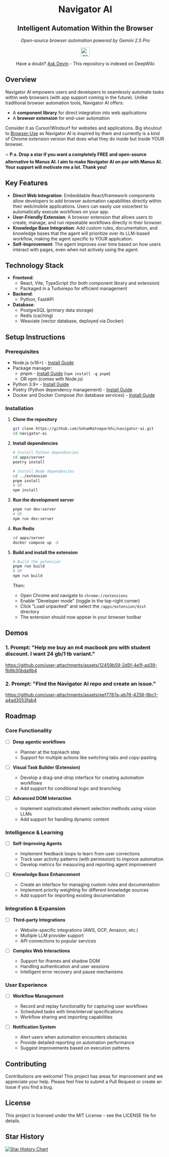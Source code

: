 <div align="center">
  <h1>Navigator AI</h1>
  <h2>Intelligent Automation Within the Browser</h2>
  <p><em>Open-source browser automation powered by Gemini 2.5 Pro</em></p>
  <p>
    <a href="https://deepwiki.com/SohamRatnaparkhi/navigator-ai">
      <img src="https://img.shields.io/badge/powered_by-Devin-0366D6?style=flat-square&labelColor=F3F3F3" alt="powered by Devin" height="28"/>
    </a>
  </p>
  <p>Have a doubt? <a href="https://deepwiki.com/SohamRatnaparkhi/navigator-ai">Ask Devin</a> - This repository is indexed on DeepWiki</p>
</div>

## Overview

Navigator AI empowers users and developers to seamlessly automate tasks within web browsers (with app support coming in the future). Unlike traditional browser automation tools, Navigator AI offers:

- A **component library** for direct integration into web applications
- A **browser extension** for end-user automation

Consider it as Cursor/Windsurf for websites and applications. Big shoutout to [Browser-Use](https://github.com/browser-use/browser-use) as Navigator AI is inspired by them and currently is a kind of Chrome extension version that does what they do inside but inside YOUR browser.

⭐️ **P.s. Drop a star if you want a completely FREE and open-source alternative to Manus AI. I aim to make Navigator AI on par with Manus AI. Your support will motivate me a lot. Thank you!**

## Key Features

- **Direct Web Integration**: Embeddable React/framework components allow developers to add browser automation capabilities directly within their web/mobile applications. Users can easily use voice/text to automatically execute workflows on your app.
- **User-Friendly Extension**: A browser extension that allows users to create, manage, and run repeatable workflows directly in their browser.
- **Knowledge Base Integration**: Add custom rules, documentation, and knowledge bases that the agent will prioritize over its LLM-based workflow, making the agent specific to YOUR application.
- **Self-Improvement**: The agent improves over time based on how users interact with pages, even when not actively using the agent.

## Technology Stack

- **Frontend**:
  - React, Vite, TypeScript (for both component library and extension)
  - Packaged in a Turborepo for efficient management
- **Backend**:
  - Python, FastAPI
- **Database**:
  - PostgreSQL (primary data storage)
  - Redis (caching)
  - Weaviate (vector database, deployed via Docker)

## Setup Instructions

### Prerequisites

- Node.js (v16+) - [Install Guide](https://nodejs.org/en/download/)
- Package manager:
  - pnpm - [Install Guide](https://pnpm.io/installation) (`npm install -g pnpm`)
  - OR npm (comes with Node.js)
- Python 3.9+ - [Install Guide](https://www.python.org/downloads/)
- Poetry (Python dependency management) - [Install Guide](https://python-poetry.org/docs/#installation)
- Docker and Docker Compose (for database services) - [Install Guide](https://docs.docker.com/get-docker/)

### Installation

1. **Clone the repository**

   ```bash
   git clone https://github.com/SohamRatnaparkhi/navigator-ai.git
   cd navigator-ai
   ```

2. **Install dependencies**

   ```bash
   # Install Python dependencies
   cd apps/server
   poetry install

   # Install Node dependencies
   cd ../extension
   pnpm install
   # OR
   npm install
   ```

3. **Run the development server**

   ```bash
   pnpm run dev:server
   # OR
   npm run dev:server
   ```

4. **Run Redis**

   ```bash
   cd apps/server
   docker compose up -d
   ```

5. **Build and install the extension**

   ```bash
   # Build the extension
   pnpm run build
   # OR
   npm run build
   ```

   Then:
   - Open Chrome and navigate to `chrome://extensions`
   - Enable "Developer mode" (toggle in the top-right corner)
   - Click "Load unpacked" and select the `/apps/extension/dist` directory
   - The extension should now appear in your browser toolbar

## Demos

### 1. Prompt: "Help me buy an m4 macbook pro with student discount. I want 24 gb/1 tb variant."

https://github.com/user-attachments/assets/12459b59-2d5f-4e1f-ad39-fb9b30bda9b4

### 2. Prompt: "Find the Navigator AI repo and create an issue."

https://github.com/user-attachments/assets/eef7787a-ab76-4256-8bc1-a4ad3053fab4

## Roadmap

### Core Functionality

- [ ] **Deep agentic workflows**
  - Planner at the top/each step
  - Support for multiple actions like switching tabs and copy-pasting

- [ ] **Visual Task Builder (Extension)**
  - Develop a drag-and-drop interface for creating automation workflows
  - Add support for conditional logic and branching

- [ ] **Advanced DOM Interaction**
  - Implement sophisticated element selection methods using vision LLMs
  - Add support for handling dynamic content

### Intelligence & Learning

- [ ] **Self-Improving Agents**
  - Implement feedback loops to learn from user corrections
  - Track user activity patterns (with permission) to improve automation
  - Develop metrics for measuring and reporting agent improvement

- [ ] **Knowledge Base Enhancement**
  - Create an interface for managing custom rules and documentation
  - Implement priority weighting for different knowledge sources
  - Add support for importing existing documentation

### Integration & Expansion

- [ ] **Third-party Integrations**
  - Website-specific integrations (AWS, GCP, Amazon, etc.)
  - Multiple LLM provider support
  - API connections to popular services

- [ ] **Complex Web Interactions**
  - Support for iframes and shadow DOM
  - Handling authentication and user sessions
  - Intelligent error recovery and pause mechanisms

### User Experience

- [ ] **Workflow Management**
  - Record and replay functionality for capturing user workflows
  - Scheduled tasks with time/interval specifications
  - Workflow sharing and importing capabilities

- [ ] **Notification System**
  - Alert users when automation encounters obstacles
  - Provide detailed reporting on automation performance
  - Suggest improvements based on execution patterns

## Contributing

Contributions are welcome! This project has areas for improvement and we appreciate your help. Please feel free to submit a Pull Request or create an Issue if you find a bug.

## License

This project is licensed under the MIT License - see the LICENSE file for details.

## Star History

[![Star History Chart](https://api.star-history.com/svg?repos=sohamratnaparkhi/navigator-ai&type=Date)](https://www.star-history.com/#sohamratnaparkhi/navigator-ai&Date)
